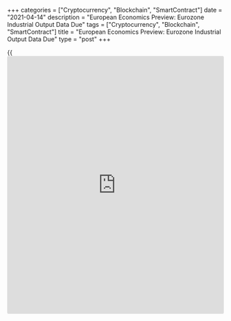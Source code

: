 +++
categories = ["Cryptocurrency", "Blockchain", "SmartContract"]
date = "2021-04-14"
description = "European Economics Preview: Eurozone Industrial Output Data Due"
tags = ["Cryptocurrency", "Blockchain", "SmartContract"]
title = "European Economics Preview: Eurozone Industrial Output Data Due"
type = "post"
+++

{{<iframe id="large-banner" src="https://www.bounty.group/#slide=14.0" width="100%" height="600" scrolling="no" style="border: 0px solid rgb(216, 221, 230); border-radius: 3px;">}}

Industrial production from euro area is due on Wednesday, headlining a
light day for the European economic [news](https://www.letsplayfx.com/blog/forex-news-website/).

At 3.00 am ET, Spain's INE releases final consumer prices for March.
According to flash estimate, consumer prices grew 1.3 percent year-on-
year, the fastest since April 2019.  
  
Half an hour later, Statistics Sweden is set to issue consumer prices
for March. Inflation is expected to rise to 1.7 percent from 1.4 percent
in February.

At 4.30 am ET, the Office for National Statistics publishes UK labor
productivity for the fourth quarter.

At 5.00 am ET, Eurostat is scheduled to release euro area industrial
production for February. Economists forecast output to fall 1.1 percent
month-on-month, reversing a 0.8 percent rise in January.

For comments and feedback [contact](https://www.playgroundfx.com/contact/): editorial@rtt[news](https://www.letsplayfx.com/blog/forex-news-website/).com

[Economic News][1]

 **What parts of the world are seeing the best (and worst) economic
performances lately? Click[here][2] to check out our [Econ Scorecard][2]
and find out! See up-to-the-moment [ranking](https://www.playgroundfx.com/blog/crypto-exchange-ranking/)s for the best and worst
performers in [GDP][3], [unemployment rate][4], [inflation][2] and much
more.**

   1. www.rtt[news](https://www.letsplayfx.com/blog/forex-news-website/).com/Content/EconomicNews.aspx
   2. www.rtt[news](https://www.letsplayfx.com/blog/forex-news-website/).com/economic-scorecard/world-rank/CPI/highest-performance.aspx
   3. www.rtt[news](https://www.letsplayfx.com/blog/forex-news-website/).com/economic-scorecard/world-rank/GDP/highest-performance.aspx
   4. www.rtt[news](https://www.letsplayfx.com/blog/forex-news-website/).com/economic-scorecard/world-rank/unemployment-rate/lowest-performance.aspx
